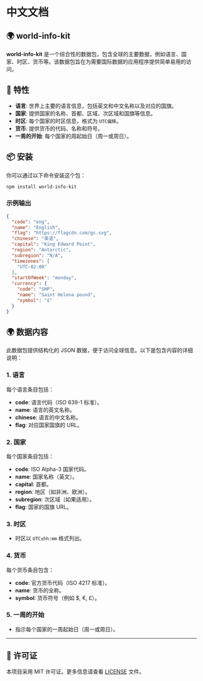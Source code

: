 # 中文文档

## 🌍 world-info-kit

**world-info-kit** 是一个综合性的数据包，包含全球的主要数据，例如语言、国家、时区、货币等。该数据包旨在为需要国际数据的应用程序提供简单易用的访问。

## 🌟 特性

- **语言**: 世界上主要的语言信息，包括英文和中文名称以及对应的国旗。
- **国家**: 提供国家的名称、首都、区域、次区域和国旗等信息。
- **时区**: 每个国家的时区信息，格式为 `UTC偏移`。
- **货币**: 提供货币的代码、名称和符号。
- **一周的开始**: 每个国家的周起始日（周一或周日）。

## 📦 安装

你可以通过以下命令安装这个包：

```bash
npm install world-info-kit
```

### 示例输出

```json
{
  "code": "eng",
  "name": "English",
  "flag": "https://flagcdn.com/gs.svg",
  "chinese": "英语",
  "capital": "King Edward Point",
  "region": "Antarctic",
  "subregion": "N/A",
  "timezones": [
    "UTC-02:00"
  ],
  "startOfWeek": "monday",
  "currency": {
    "code": "SHP",
    "name": "Saint Helena pound",
    "symbol": "£"
  }
}
```

## 🌍 数据内容

此数据包提供结构化的 JSON 数据，便于访问全球信息。以下是包含内容的详细说明：

### 1. **语言**

每个语言条目包括：
- **code**: 语言代码（ISO 639-1 标准）。
- **name**: 语言的英文名称。
- **chinese**: 语言的中文名称。
- **flag**: 对应国家国旗的 URL。

### 2. **国家**

每个国家条目包括：
- **code**: ISO Alpha-3 国家代码。
- **name**: 国家名称（英文）。
- **capital**: 首都。
- **region**: 地区（如非洲、欧洲）。
- **subregion**: 次区域（如果适用）。
- **flag**: 国家的国旗 URL。

### 3. **时区**

- 时区以 `UTC±hh:mm` 格式列出。

### 4. **货币**

每个货币条目包含：
- **code**: 官方货币代码（ISO 4217 标准）。
- **name**: 货币的全称。
- **symbol**: 货币符号（例如 $, €, £）。

### 5. **一周的开始**

- 指示每个国家的一周起始日（周一或周日）。

---

## 📝 许可证

本项目采用 MIT 许可证。更多信息请查看 [LICENSE](https://opensource.org/licenses/MIT) 文件。
```
